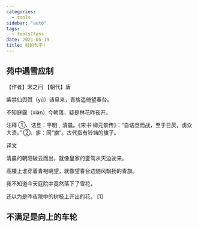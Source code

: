 ```yaml
---
categories:
  - tools
sidebar: "auto"
tags:
  - toolsClass
date: 2021-05-19
title: 好的句子!
---
```



## 苑中遇雪应制

【作者】宋之问 【朝代】唐

紫禁仙舆舆（yú）诘旦来，青旂遥倚望春台。

不知庭霰（xiàn）今朝落，疑是林花昨夜开。

注释
①、诘旦：平明﹐清晨。《宋书·柳元景传》：“自诘旦而战，至于日昃，虏众大溃。”
②、旂：同“旗”。古代指有铃铛的旗子。

译文

清晨的朝阳破云而出，就像皇家的銮驾从天边驶来。

高楼上谁穿着青袍眺望，就像望春台边随风飘扬的青旗。

我不知道今天庭院中竟然落下了雪花，

还以为是昨夜院中的树枝上开出的花。 [1] 


## 不满足是向上的车轮
